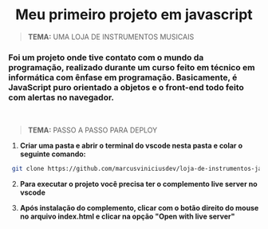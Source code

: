 # <div align="center">Meu primeiro projeto em javascript</div>


> **TEMA:** UMA LOJA DE INSTRUMENTOS MUSICAIS


### Foi um projeto onde tive contato com o mundo da programação, realizado durante um curso feito em técnico em informática com ênfase em programação. Basicamente, é JavaScript puro orientado a objetos e o front-end todo feito com alertas no navegador.
<br> 

> **TEMA:** PASSO A PASSO PARA DEPLOY


1. **Criar uma pasta e abrir o terminal do vscode nesta pasta e colar o seguinte comando:**
 ```sh
  git clone https://github.com/marcusviniciusdev/loja-de-instrumentos-javascript.git
   ```
2. **Para executar o projeto você precisa ter o complemento live server no vscode**
   
3. **Após instalação do complemento, clicar com o botão direito do mouse no arquivo index.html e clicar na opção "Open with live server"**
